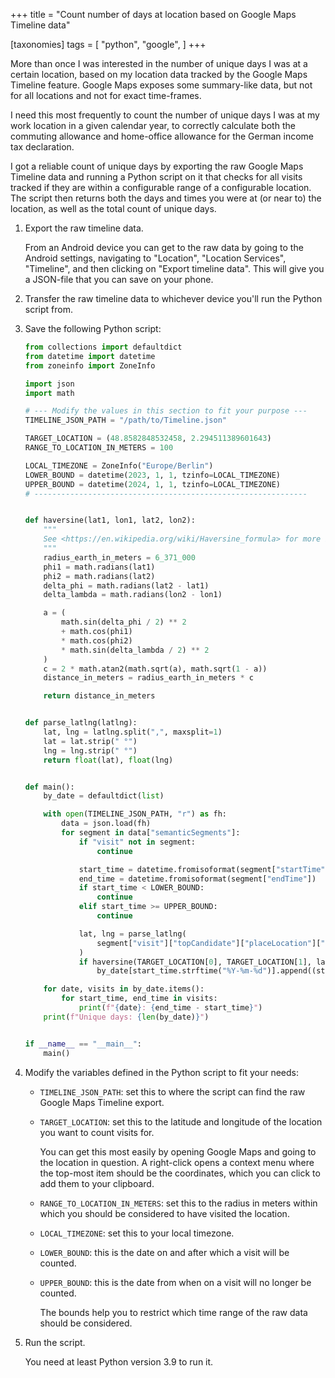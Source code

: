 +++
title = "Count number of days at location based on Google Maps Timeline data"

[taxonomies]
tags = [
    "python",
    "google",
]
+++

More than once I was interested in the number of unique days I was at a certain location, based on my location data tracked by the Google Maps Timeline feature.
Google Maps exposes some summary-like data, but not for all locations and not for exact time-frames.

I need this most frequently to count the number of unique days I was at my work location in a given calendar year, to correctly calculate both the commuting allowance and home-office allowance for the German income tax declaration.

I got a reliable count of unique days by exporting the raw Google Maps Timeline data and running a Python script on it that checks for all visits tracked if they are within a configurable range of a configurable location.
The script then returns both the days and times you were at (or near to) the location, as well as the total count of unique days.

1. Export the raw timeline data.

    From an Android device you can get to the raw data by going to the Android settings, navigating to "Location", "Location Services", "Timeline", and then clicking on "Export timeline data".
    This will give you a JSON-file that you can save on your phone.

2. Transfer the raw timeline data to whichever device you'll run the Python script from.
3. Save the following Python script:

    ```python
    from collections import defaultdict
    from datetime import datetime
    from zoneinfo import ZoneInfo

    import json
    import math

    # --- Modify the values in this section to fit your purpose ---
    TIMELINE_JSON_PATH = "/path/to/Timeline.json"

    TARGET_LOCATION = (48.8582848532458, 2.294511389601643)
    RANGE_TO_LOCATION_IN_METERS = 100

    LOCAL_TIMEZONE = ZoneInfo("Europe/Berlin")
    LOWER_BOUND = datetime(2023, 1, 1, tzinfo=LOCAL_TIMEZONE)
    UPPER_BOUND = datetime(2024, 1, 1, tzinfo=LOCAL_TIMEZONE)
    # -------------------------------------------------------------


    def haversine(lat1, lon1, lat2, lon2):
        """
        See <https://en.wikipedia.org/wiki/Haversine_formula> for more information.
        """
        radius_earth_in_meters = 6_371_000
        phi1 = math.radians(lat1)
        phi2 = math.radians(lat2)
        delta_phi = math.radians(lat2 - lat1)
        delta_lambda = math.radians(lon2 - lon1)

        a = (
            math.sin(delta_phi / 2) ** 2
            + math.cos(phi1)
            * math.cos(phi2)
            * math.sin(delta_lambda / 2) ** 2
        )
        c = 2 * math.atan2(math.sqrt(a), math.sqrt(1 - a))
        distance_in_meters = radius_earth_in_meters * c

        return distance_in_meters


    def parse_latlng(latlng):
        lat, lng = latlng.split(",", maxsplit=1)
        lat = lat.strip(" °")
        lng = lng.strip(" °")
        return float(lat), float(lng)


    def main():
        by_date = defaultdict(list)

        with open(TIMELINE_JSON_PATH, "r") as fh:
            data = json.load(fh)
            for segment in data["semanticSegments"]:
                if "visit" not in segment:
                    continue

                start_time = datetime.fromisoformat(segment["startTime"])
                end_time = datetime.fromisoformat(segment["endTime"])
                if start_time < LOWER_BOUND:
                    continue
                elif start_time >= UPPER_BOUND:
                    continue

                lat, lng = parse_latlng(
                    segment["visit"]["topCandidate"]["placeLocation"]["latLng"]
                )
                if haversine(TARGET_LOCATION[0], TARGET_LOCATION[1], lat, lng) <= RANGE_TO_LOCATION_IN_METERS:
                    by_date[start_time.strftime("%Y-%m-%d")].append((start_time, end_time))

        for date, visits in by_date.items():
            for start_time, end_time in visits:
                print(f"{date}: {end_time - start_time}")
        print(f"Unique days: {len(by_date)}")


    if __name__ == "__main__":
        main()
    ```

4. Modify the variables defined in the Python script to fit your needs:
    * `TIMELINE_JSON_PATH`: set this to where the script can find the raw Google Maps Timeline export.
    * `TARGET_LOCATION`: set this to the latitude and longitude of the location you want to count visits for.

        You can get this most easily by opening Google Maps and going to the location in question.
        A right-click opens a context menu where the top-most item should be the coordinates, which you can click to add them to your clipboard.

    * `RANGE_TO_LOCATION_IN_METERS`: set this to the radius in meters within which you should be considered to have visited the location.
    * `LOCAL_TIMEZONE`: set this to your local timezone.
    * `LOWER_BOUND`: this is the date on and after which a visit will be counted.
    * `UPPER_BOUND`: this is the date from when on a visit will no longer be counted.

        The bounds help you to restrict which time range of the raw data should be considered.

5. Run the script.

    You need at least Python version 3.9 to run it.
